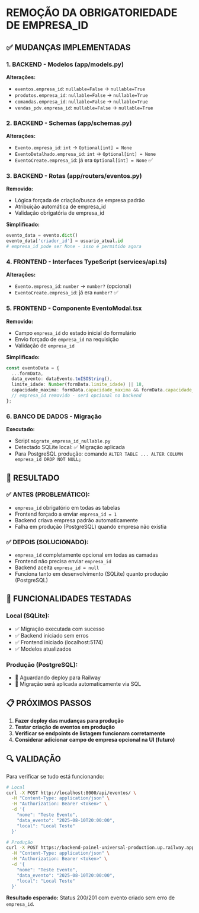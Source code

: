 # REMOÇÃO DA OBRIGATORIEDADE DE EMPRESA_ID

## ✅ MUDANÇAS IMPLEMENTADAS

### 1. BACKEND - Modelos (app/models.py)
**Alterações:**
- `eventos.empresa_id`: `nullable=False` → `nullable=True`
- `produtos.empresa_id`: `nullable=False` → `nullable=True`  
- `comandas.empresa_id`: `nullable=False` → `nullable=True`
- `vendas_pdv.empresa_id`: `nullable=False` → `nullable=True`

### 2. BACKEND - Schemas (app/schemas.py)
**Alterações:**
- `Evento.empresa_id`: `int` → `Optional[int] = None`
- `EventoDetalhado.empresa_id`: `int` → `Optional[int] = None`
- `EventoCreate.empresa_id`: já era `Optional[int] = None` ✅

### 3. BACKEND - Rotas (app/routers/eventos.py)
**Removido:**
- Lógica forçada de criação/busca de empresa padrão
- Atribuição automática de empresa_id
- Validação obrigatória de empresa_id

**Simplificado:**
```python
evento_data = evento.dict()
evento_data['criador_id'] = usuario_atual.id
# empresa_id pode ser None - isso é permitido agora
```

### 4. FRONTEND - Interfaces TypeScript (services/api.ts)
**Alterações:**
- `Evento.empresa_id`: `number` → `number?` (opcional)
- `EventoCreate.empresa_id`: já era `number?` ✅

### 5. FRONTEND - Componente EventoModal.tsx
**Removido:**
- Campo `empresa_id` do estado inicial do formulário
- Envio forçado de `empresa_id` na requisição
- Validação de `empresa_id`

**Simplificado:**
```typescript
const eventoData = {
  ...formData,
  data_evento: dataEvento.toISOString(),
  limite_idade: Number(formData.limite_idade) || 18,
  capacidade_maxima: formData.capacidade_maxima && formData.capacidade_maxima > 0 ? Number(formData.capacidade_maxima) : undefined
  // empresa_id removido - será opcional no backend
};
```

### 6. BANCO DE DADOS - Migração
**Executado:**
- Script `migrate_empresa_id_nullable.py`
- Detectado SQLite local: ✅ Migração aplicada
- Para PostgreSQL produção: comando `ALTER TABLE ... ALTER COLUMN empresa_id DROP NOT NULL;`

## 🎯 RESULTADO

### ✅ ANTES (PROBLEMÁTICO):
- `empresa_id` obrigatório em todas as tabelas
- Frontend forçado a enviar `empresa_id = 1`
- Backend criava empresa padrão automaticamente
- Falha em produção (PostgreSQL) quando empresa não existia

### ✅ DEPOIS (SOLUCIONADO):
- `empresa_id` completamente opcional em todas as camadas
- Frontend não precisa enviar `empresa_id`
- Backend aceita `empresa_id = null`
- Funciona tanto em desenvolvimento (SQLite) quanto produção (PostgreSQL)

## 🚀 FUNCIONALIDADES TESTADAS

### Local (SQLite):
- ✅ Migração executada com sucesso
- ✅ Backend iniciado sem erros
- ✅ Frontend iniciado (localhost:5174)
- ✅ Modelos atualizados

### Produção (PostgreSQL):
- 🔄 Aguardando deploy para Railway
- 🔧 Migração será aplicada automaticamente via SQL

## 📋 PRÓXIMOS PASSOS

1. **Fazer deploy das mudanças para produção**
2. **Testar criação de eventos em produção**
3. **Verificar se endpoints de listagem funcionam corretamente**
4. **Considerar adicionar campo de empresa opcional na UI (futuro)**

## 🔍 VALIDAÇÃO

Para verificar se tudo está funcionando:

```bash
# Local
curl -X POST http://localhost:8000/api/eventos/ \
  -H "Content-Type: application/json" \
  -H "Authorization: Bearer <token>" \
  -d '{
    "nome": "Teste Evento",
    "data_evento": "2025-08-10T20:00:00",
    "local": "Local Teste"
  }'
```

```bash
# Produção 
curl -X POST https://backend-painel-universal-production.up.railway.app/api/eventos/ \
  -H "Content-Type: application/json" \
  -H "Authorization: Bearer <token>" \
  -d '{
    "nome": "Teste Evento",
    "data_evento": "2025-08-10T20:00:00", 
    "local": "Local Teste"
  }'
```

**Resultado esperado:** Status 200/201 com evento criado sem erro de `empresa_id`.
